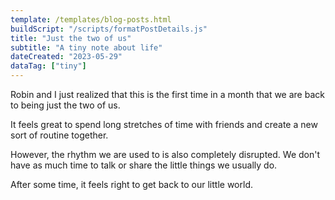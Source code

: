 ```yaml
---
template: /templates/blog-posts.html
buildScript: "/scripts/formatPostDetails.js"
title: "Just the two of us"
subtitle: "A tiny note about life"
dateCreated: "2023-05-29"
dataTag: ["tiny"]
---
```


Robin and I just realized that this is the first time in a month that we are back to being just the two of us.

It feels great to spend long stretches of time with friends and create a new sort of routine together. 

However, the rhythm we are used to is also completely disrupted. We don't have as much time to talk or share the little things we usually do.

After some time, it feels right to get back to our little world.

